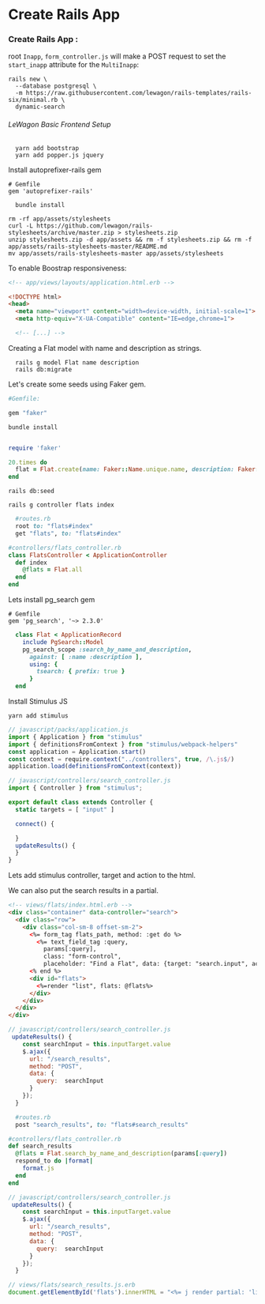 # Create Rails App


### Create Rails App :

root `Inapp`, `form_controller.js` will make a POST request to set the `start_inapp` attribute for the `MultiInapp`:

```
rails new \                        
  --database postgresql \
  -m https://raw.githubusercontent.com/lewagon/rails-templates/rails-six/minimal.rb \
  dynamic-search
```

###### LeWagon Basic Frontend Setup


```
  yarn add bootstrap
  yarn add popper.js jquery
```
Install autoprefixer-rails gem

```
# Gemfile
gem 'autoprefixer-rails'
```


```
  bundle install
```


```
rm -rf app/assets/stylesheets
curl -L https://github.com/lewagon/rails-stylesheets/archive/master.zip > stylesheets.zip
unzip stylesheets.zip -d app/assets && rm -f stylesheets.zip && rm -f app/assets/rails-stylesheets-master/README.md
mv app/assets/rails-stylesheets-master app/assets/stylesheets
```

To enable Boostrap responsiveness:

```html
<!-- app/views/layouts/application.html.erb -->

<!DOCTYPE html>
<head>
  <meta name="viewport" content="width=device-width, initial-scale=1">
  <meta http-equiv="X-UA-Compatible" content="IE=edge,chrome=1">

  <!-- [...] -->

```

Creating a Flat model with name and description as strings.

``` 
  rails g model Flat name description 
  rails db:migrate
```

Let's create some seeds using Faker gem. 



```ruby
#Gemfile:

gem "faker"

```


```
bundle install
```


```ruby

require 'faker'

20.times do 
  flat = Flat.create(name: Faker::Name.unique.name, description: Faker::Movies::StarWars.quote )
end

```


```
rails db:seed
```

```
rails g controller flats index
```


```ruby
  #routes.rb
  root to: "flats#index"
  get "flats", to: "flats#index"
```



```ruby
#controllers/flats_controller.rb
class FlatsController < ApplicationController
  def index
    @flats = Flat.all
  end
end
```

Lets install pg_search gem

```
# Gemfile
gem 'pg_search', '~> 2.3.0'
```

```ruby
  class Flat < ApplicationRecord
    include PgSearch::Model
    pg_search_scope :search_by_name_and_description,
      against: [ :name :description ],
      using: {
        tsearch: { prefix: true } 
      }
  end

```

Install Stimulus JS

```
yarn add stimulus
```


```javascript
// javascript/packs/application.js
import { Application } from "stimulus"
import { definitionsFromContext } from "stimulus/webpack-helpers"
const application = Application.start()
const context = require.context("../controllers", true, /\.js$/)
application.load(definitionsFromContext(context))
```


```javascript
// javascript/controllers/search_controller.js
import { Controller } from "stimulus";

export default class extends Controller {
  static targets = [ "input" ]

  connect() {

  }
  updateResults() {
  }
}
```

Lets add stimulus controller, target and action to the html.

We can also put the search results in a partial.

```html
<!-- views/flats/index.html.erb -->
<div class="container" data-controller="search">
  <div class="row">
    <div class="col-sm-8 offset-sm-2">
      <%= form_tag flats_path, method: :get do %>
        <%= text_field_tag :query,
          params[:query],
          class: "form-control",
          placeholder: "Find a Flat", data: {target: "search.input", action: "keyup->search#updateResults"} %>
      <% end %>
      <div id="flats">
        <%=render "list", flats: @flats%>
      </div>
    </div>
  </div>
</div>

```


```javascript
// javascript/controllers/search_controller.js
 updateResults() {
    const searchInput = this.inputTarget.value
    $.ajax({
      url: "/search_results",
      method: "POST",
      data: {
        query:  searchInput
      }
    });
  }
```

```ruby
  #routes.rb
  post "search_results", to: "flats#search_results"
```



```ruby
#controllers/flats_controller.rb
def search_results
  @flats = Flat.search_by_name_and_description(params[:query])
  respond_to do |format|
    format.js
  end
end
```

```javascript
// javascript/controllers/search_controller.js
 updateResults() {
    const searchInput = this.inputTarget.value
    $.ajax({
      url: "/search_results",
      method: "POST",
      data: {
        query:  searchInput
      }
    });
  }
```

```javascript
// views/flats/search_results.js.erb
document.getElementById('flats').innerHTML = "<%= j render partial: 'list', products: @flats %>";

```

